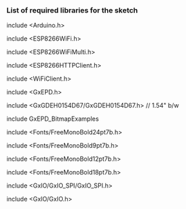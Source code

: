### List of required libraries for the sketch 


include <Arduino.h>

include <ESP8266WiFi.h>

include <ESP8266WiFiMulti.h>

include <ESP8266HTTPClient.h>

include <WiFiClient.h>

include <GxEPD.h>

include <GxGDEH0154D67/GxGDEH0154D67.h>  // 1.54" b/w 

include GxEPD_BitmapExamples

include <Fonts/FreeMonoBold24pt7b.h>

include <Fonts/FreeMonoBold9pt7b.h>

include <Fonts/FreeMonoBold12pt7b.h>

include <Fonts/FreeMonoBold18pt7b.h>

include <GxIO/GxIO_SPI/GxIO_SPI.h>

include <GxIO/GxIO.h>
